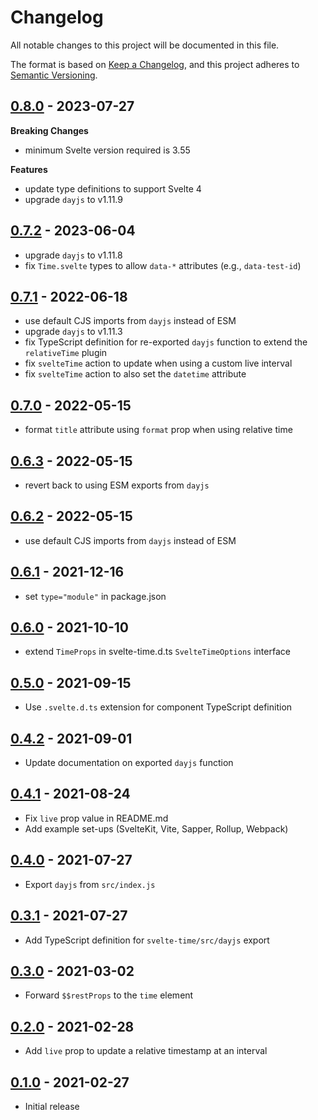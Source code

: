 # Changelog

All notable changes to this project will be documented in this file.

The format is based on [Keep a Changelog](https://keepachangelog.com/en/1.0.0/),
and this project adheres to [Semantic Versioning](https://semver.org/spec/v2.0.0.html).

<!-- ## Unreleased -->

## [0.8.0](https://github.com/metonym/svelte-time/releases/tag/v0.8.0) - 2023-07-27

**Breaking Changes**

- minimum Svelte version required is 3.55

**Features**

- update type definitions to support Svelte 4
- upgrade `dayjs` to v1.11.9

## [0.7.2](https://github.com/metonym/svelte-time/releases/tag/v0.7.2) - 2023-06-04

- upgrade `dayjs` to v1.11.8
- fix `Time.svelte` types to allow `data-*` attributes (e.g., `data-test-id`)

## [0.7.1](https://github.com/metonym/svelte-time/releases/tag/v0.7.1) - 2022-06-18

- use default CJS imports from `dayjs` instead of ESM
- upgrade `dayjs` to v1.11.3
- fix TypeScript definition for re-exported `dayjs` function to extend the `relativeTime` plugin
- fix `svelteTime` action to update when using a custom live interval
- fix `svelteTime` action to also set the `datetime` attribute

## [0.7.0](https://github.com/metonym/svelte-time/releases/tag/v0.7.0) - 2022-05-15

- format `title` attribute using `format` prop when using relative time

## [0.6.3](https://github.com/metonym/svelte-time/releases/tag/v0.6.3) - 2022-05-15

- revert back to using ESM exports from `dayjs`

## [0.6.2](https://github.com/metonym/svelte-time/releases/tag/v0.6.2) - 2022-05-15

- use default CJS imports from `dayjs` instead of ESM

## [0.6.1](https://github.com/metonym/svelte-time/releases/tag/v0.6.1) - 2021-12-16

- set `type="module"` in package.json

## [0.6.0](https://github.com/metonym/svelte-time/releases/tag/v0.6.0) - 2021-10-10

- extend `TimeProps` in svelte-time.d.ts `SvelteTimeOptions` interface

## [0.5.0](https://github.com/metonym/svelte-time/releases/tag/v0.5.0) - 2021-09-15

- Use `.svelte.d.ts` extension for component TypeScript definition

## [0.4.2](https://github.com/metonym/svelte-time/releases/tag/v0.4.2) - 2021-09-01

- Update documentation on exported `dayjs` function

## [0.4.1](https://github.com/metonym/svelte-time/releases/tag/v0.4.1) - 2021-08-24

- Fix `live` prop value in README.md
- Add example set-ups (SvelteKit, Vite, Sapper, Rollup, Webpack)

## [0.4.0](https://github.com/metonym/svelte-time/releases/tag/v0.4.0) - 2021-07-27

- Export `dayjs` from `src/index.js`

## [0.3.1](https://github.com/metonym/svelte-time/releases/tag/v0.3.1) - 2021-07-27

- Add TypeScript definition for `svelte-time/src/dayjs` export

## [0.3.0](https://github.com/metonym/svelte-time/releases/tag/v0.3.0) - 2021-03-02

- Forward `$$restProps` to the `time` element

## [0.2.0](https://github.com/metonym/svelte-time/releases/tag/v0.2.0) - 2021-02-28

- Add `live` prop to update a relative timestamp at an interval

## [0.1.0](https://github.com/metonym/svelte-time/releases/tag/v0.1.0) - 2021-02-27

- Initial release
